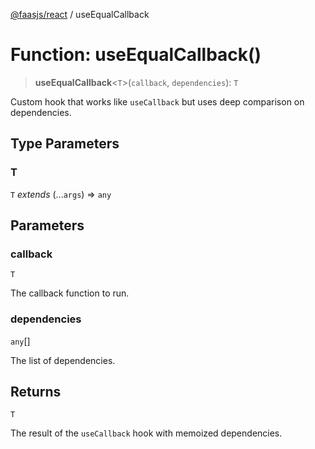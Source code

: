 [@faasjs/react](../README.md) / useEqualCallback

# Function: useEqualCallback()

> **useEqualCallback**\<`T`\>(`callback`, `dependencies`): `T`

Custom hook that works like `useCallback` but uses deep comparison on dependencies.

## Type Parameters

### T

`T` *extends* (...`args`) => `any`

## Parameters

### callback

`T`

The callback function to run.

### dependencies

`any`[]

The list of dependencies.

## Returns

`T`

The result of the `useCallback` hook with memoized dependencies.
